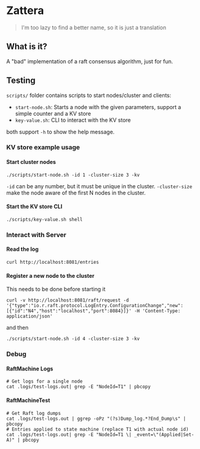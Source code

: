 # Zattera

> I'm too lazy to find a better name, so it is just a translation

## What is it?
A "bad" implementation of a raft consensus algorithm, just for fun.

## Testing
`scripts/` folder contains scripts to start nodes/cluster and clients:

- `start-node.sh`: Starts a node with the given parameters, support a simple counter and a KV store
- `key-value.sh`: CLI to interact with the KV store

both support `-h` to show the help message.

### KV store example usage
#### Start cluster nodes
```shell
./scripts/start-node.sh -id 1 -cluster-size 3 -kv
```
`-id` can be any number, but it must be unique in the cluster.
`-cluster-size` make the node aware of the first N nodes in the cluster.

#### Start the KV store CLI
```shell
./scripts/key-value.sh shell
```


### Interact with Server

#### Read the log
```shell
curl http://localhost:8081/entries
```

#### Register a new node to the cluster
This needs to be done before starting it
```shell
curl -v http://localhost:8081/raft/request -d '{"type":"io.r.raft.protocol.LogEntry.ConfigurationChange","new":[{"id":"N4","host":"localhost","port":8084}]}' -H 'Content-Type: application/json'
```
and then
```shell
./scripts/start-node.sh -id 4 -cluster-size 3 -kv
```

### Debug

#### RaftMachine Logs
```shell
# Get logs for a single node
cat .logs/test-logs.out| grep -E "NodeId=T1" | pbcopy

```
#### RaftMachineTest
```shell
# Get Raft log dumps
cat .logs/test-logs.out | ggrep -oPz "(?s)Dump_log.*?End_Dump\s" | pbcopy
# Entries applied to state machine (replace T1 with actual node id)
cat .logs/test-logs.out| grep -E "NodeId=T1 \| _event=\"(Applied|Set-A)" | pbcopy
```